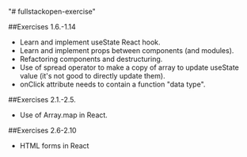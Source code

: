 "# fullstackopen-exercise"

##Exercises 1.6.-1.14

- Learn and implement useState React hook.
- Learn and implement props between components (and modules).
- Refactoring components and destructuring.
- Use of spread operator to make a copy of array to update useState value (it's not good to directly update them).
- onClick attribute needs to contain a function "data type".

##Exercises 2.1.-2.5.

- Use of Array.map in React.

##Exercises 2.6-2.10

- HTML forms in React
